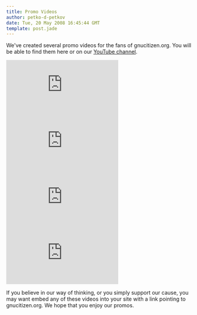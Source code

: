```yaml
---
title: Promo Videos
author: petko-d-petkov
date: Tue, 20 May 2008 16:45:44 GMT
template: post.jade
---
```


We've created several promo videos for the fans of gnucitizen.org. You will be able to find them here or on our [YouTube channel](http://youtube.com/gnucitizen).

<iframe class="video" src="http://www.youtube.com/embed/X-eBNWrueSA" frameborder="0" allowfullscreen></iframe>
<iframe class="video" src="http://www.youtube.com/embed/9g9grGnHHxM" frameborder="0" allowfullscreen></iframe>
<iframe class="video" src="http://www.youtube.com/embed/kEoiVbe6xUs" frameborder="0" allowfullscreen></iframe>
<iframe class="video" src="http://www.youtube.com/embed/s-gEFCVgesw" frameborder="0" allowfullscreen></iframe>

If you believe in our way of thinking, or you simply support our cause, you may want embed any of these videos into your site with a link pointing to gnucitizen.org. We hope that you enjoy our promos.
